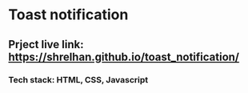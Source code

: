 # Toast notification
## Prject live link: https://shrelhan.github.io/toast_notification/
### Tech stack: HTML, CSS, Javascript
